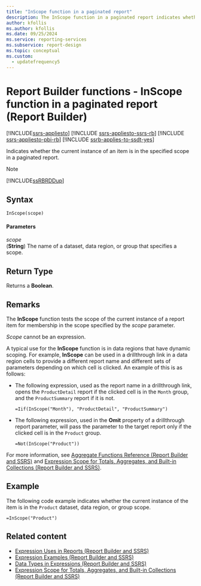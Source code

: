```yaml
---
title: "InScope function in a paginated report"
description: The InScope function in a paginated report indicates whether the current instance of an item is in the specified scope in Report Builder.
author: kfollis
ms.author: kfollis
ms.date: 09/25/2024
ms.service: reporting-services
ms.subservice: report-design
ms.topic: conceptual
ms.custom:
  - updatefrequency5
---
```

# Report Builder functions - InScope function in a paginated report (Report Builder)

[!INCLUDE[ssrs-appliesto](../../includes/ssrs-appliesto.md)] [!INCLUDE [ssrs-appliesto-ssrs-rb](../../includes/ssrs-appliesto-ssrs-rb.md)] [!INCLUDE [ssrs-appliesto-pbi-rb](../../includes/ssrs-appliesto-pbi-rb.md)] [!INCLUDE [ssrb-applies-to-ssdt-yes](../../includes/ssrb-applies-to-ssdt-yes.md)]

  Indicates whether the current instance of an item is in the specified scope in a paginated report.  
  
> [!NOTE]  
>  [!INCLUDE[ssRBRDDup](../../includes/ssrbrddup-md.md)]  
  
## Syntax  
  
```  
InScope(scope)  
```  
  
#### Parameters  
 *scope*  
 (**String**) The name of a dataset, data region, or group that specifies a scope.  
  
## Return Type  
 Returns a **Boolean**.  
  
## Remarks  
 The **InScope** function tests the scope of the current instance of a report item for membership in the scope specified by the *scope* parameter.  
  
 *Scope* cannot be an expression.  
  
 A typical use for the **InScope** function is in data regions that have dynamic scoping. For example, **InScope** can be used in a drillthrough link in a data region cells to provide a different report name and different sets of parameters depending on which cell is clicked. An example of this is as follows:  
  
-   The following expression, used as the report name in a drillthrough link, opens the `ProductDetail` report if the clicked cell is in the `Month` group, and the `ProductSummary` report if it is not.  
  
    ```  
    =Iif(InScope("Month"), "ProductDetail", "ProductSummary")  
    ```  
  
-   The following expression, used in the **Omit** property of a drillthrough report parameter, will pass the parameter to the target report only if the clicked cell is in the `Product` group.  
  
    ```  
    =Not(InScope("Product"))  
    ```  
  
 For more information, see [Aggregate Functions Reference &#40;Report Builder and SSRS&#41;](../../reporting-services/report-design/report-builder-functions-aggregate-functions-reference.md) and [Expression Scope for Totals, Aggregates, and Built-in Collections &#40;Report Builder and SSRS&#41;](../../reporting-services/report-design/expression-scope-for-totals-aggregates-and-built-in-collections.md).  
  
## Example  
 The following code example indicates whether the current instance of the item is in the `Product` dataset, data region, or group scope.  
  
```  
=InScope("Product")  
```  
  
## Related content

- [Expression Uses in Reports &#40;Report Builder and SSRS&#41;](../../reporting-services/report-design/expression-uses-in-reports-report-builder-and-ssrs.md)
- [Expression Examples &#40;Report Builder and SSRS&#41;](../../reporting-services/report-design/expression-examples-report-builder-and-ssrs.md)
- [Data Types in Expressions &#40;Report Builder and SSRS&#41;](../../reporting-services/report-design/data-types-in-expressions-report-builder-and-ssrs.md)
- [Expression Scope for Totals, Aggregates, and Built-in Collections &#40;Report Builder and SSRS&#41;](../../reporting-services/report-design/expression-scope-for-totals-aggregates-and-built-in-collections.md)
